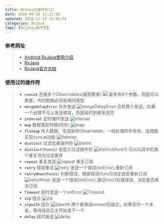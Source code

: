 ```yaml
---
title: RxJava之操作符(2)
date: 2016-09-18 11:21:58
updated: 2018-12-12 15:44:54
categories: RxJava
tags: [Rxjava,操作符]
---
```


### 参考网址
>* [Android RxJava使用介绍](http://blog.csdn.net/Job_Hesc/article/category/2919759)
>* [RxJava](http://blog.csdn.net/u010163442/article/category/6270573)
>* [RxJava官方文档](http://reactivex.io/documentation/operators.html)

### 使用过的操作符
>* **`concat`** 连接多个Observables(被观察者)
>  ![](https://raw.githubusercontent.com/xuanfong1/xuanfong1.github.io/master/image/src_dir/concat.png)
>  最多有9个参数，但是可以嵌套，传的数据必须是相同类型
>* **`mergeDelayError`** 合并发送
>  ![mergeDelayError](https://raw.githubusercontent.com/xuanfong1/xuanfong1.github.io/master/image/src_dir/MergeDelayError.png)
>  合并两个发送，如果一个出错不马上发送错误，而是延时到都发送完
>* **`interval`** 定时循环发送
>  ![interval](https://raw.githubusercontent.com/xuanfong1/xuanfong1.github.io/master/image/src_dir/interval.png)
>* **`map`** 数据类型转换(同步)
>  ![map](https://raw.githubusercontent.com/xuanfong1/xuanfong1.github.io/master/image/src_dir/map.png)
>* **`flatmap`** 传入数据，生成新的Observable，一般处理异步任务，连接能实现concat功能
>  ![flatmap](https://raw.githubusercontent.com/xuanfong1/xuanfong1.github.io/master/image/src_dir/flatmap.png)
>* **`distinct`** 过滤去重操作符
>  ![distint](https://raw.githubusercontent.com/xuanfong1/xuanfong1.github.io/master/image/src_dir/distinct.png)
>* **`distinct(Func1)`** 自定义过滤操作符
>  ![distinct(func1)](https://raw.githubusercontent.com/xuanfong1/xuanfong1.github.io/master/image/src_dir/distintF1.png)
>  可以以其中的某个重复项为过滤条件
>* **`repeat`** 重复发送
>  ![repeat](https://raw.githubusercontent.com/xuanfong1/xuanfong1.github.io/master/image/src_dir/repeat.png)
>  重复订阅
>* **`retry`** 错误重试
>  ![retry](https://raw.githubusercontent.com/xuanfong1/xuanfong1.github.io/master/image/src_dir/retry.png)
>  发送一个错误(onError),重新订阅
>* **`retryWhen(Func1)`** 判断错误，根据错误(func1)决定是否重新订阅
>  ![retryWhen](https://raw.githubusercontent.com/xuanfong1/xuanfong1.github.io/master/image/src_dir/retryWhen.png)
>  发送一个错误(onError),通过func1处理错误，决定是否再次订阅
>* **`Timeout`** 超时发送一个onError
>  ![Timeout](https://raw.githubusercontent.com/xuanfong1/xuanfong1.github.io/master/image/src_dir/Timeout.png)
>* **`zip`** 组合
>  ![zip](https://raw.githubusercontent.com/xuanfong1/xuanfong1.github.io/master/image/src_dir/zip.png)
>* **`zipwith`** 组合
>  ![zipwith](https://raw.githubusercontent.com/xuanfong1/xuanfong1.github.io/master/image/src_dir/zipwith.png)
>  两个都发送onnext后组合，如果另外一个未发，等待组合后才开始发下一个
>* **`delay`**  延时发送
>  ![delay](https://raw.githubusercontent.com/xuanfong1/xuanfong1.github.io/master/image/src_dir/delay.png)
